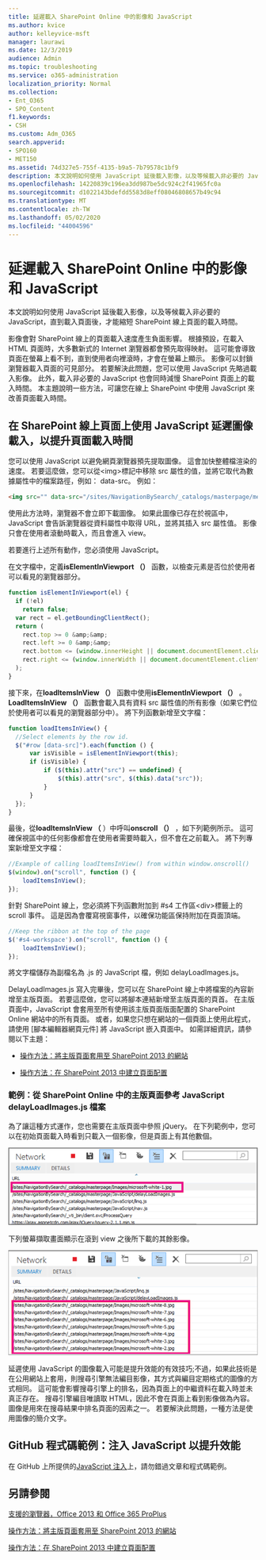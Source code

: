 ```yaml
---
title: 延遲載入 SharePoint Online 中的影像和 JavaScript
ms.author: kvice
author: kelleyvice-msft
manager: laurawi
ms.date: 12/3/2019
audience: Admin
ms.topic: troubleshooting
ms.service: o365-administration
localization_priority: Normal
ms.collection:
- Ent_O365
- SPO_Content
f1.keywords:
- CSH
ms.custom: Adm_O365
search.appverid:
- SPO160
- MET150
ms.assetid: 74d327e5-755f-4135-b9a5-7b79578c1bf9
description: 本文說明如何使用 JavaScript 延後載入影像，以及等候載入非必要的 JavaScript，直到載入頁面後，才能縮短 SharePoint 線上頁面的載入時間。
ms.openlocfilehash: 14220839c196ea3dd987be5dc924c2f41965fc0a
ms.sourcegitcommit: d1022143bdefdd5583d8eff08046808657b49c94
ms.translationtype: MT
ms.contentlocale: zh-TW
ms.lasthandoff: 05/02/2020
ms.locfileid: "44004596"
---
```

# <a name="delay-loading-images-and-javascript-in-sharepoint-online"></a>延遲載入 SharePoint Online 中的影像和 JavaScript

本文說明如何使用 JavaScript 延後載入影像，以及等候載入非必要的 JavaScript，直到載入頁面後，才能縮短 SharePoint 線上頁面的載入時間。
  
影像會對 SharePoint 線上的頁面載入速度產生負面影響。 根據預設，在載入 HTML 頁面時，大多數新式的 Internet 瀏覽器都會預先取得映射。 這可能會導致頁面在螢幕上看不到，直到使用者向裡滾時，才會在螢幕上顯示。 影像可以封鎖瀏覽器載入頁面的可見部分。 若要解決此問題，您可以使用 JavaScript 先略過載入影像。 此外，載入非必要的 JavaScript 也會同時減慢 SharePoint 頁面上的載入時間。 本主題說明一些方法，可讓您在線上 SharePoint 中使用 JavaScript 來改善頁面載入時間。
  
## <a name="improve-page-load-times-by-delaying-image-loading-in-sharepoint-online-pages-by-using-javascript"></a>在 SharePoint 線上頁面上使用 JavaScript 延遲圖像載入，以提升頁面載入時間

您可以使用 JavaScript 以避免網頁瀏覽器預先提取圖像。 這會加快整體檔渲染的速度。 若要這麼做，您可以從\<img\>標記中移除 src 屬性的值，並將它取代為數據屬性中的檔案路徑，例如： data-src。 例如：
  
```html
<img src="" data-src="/sites/NavigationBySearch/_catalogs/masterpage/media/microsoft-white-8.jpg" />
```

使用此方法時，瀏覽器不會立即下載圖像。 如果此圖像已存在於視區中，JavaScript 會告訴瀏覽器從資料屬性中取得 URL，並將其插入 src 屬性值。 影像只會在使用者滾動時載入，而且會進入 view。
  
若要進行上述所有動作，您必須使用 JavaScript。
  
在文字檔中，定義**isElementInViewport （）** 函數，以檢查元素是否位於使用者可以看見的瀏覽器部分。
  
```javascript
function isElementInViewport(el) {
  if (!el)
    return false;
  var rect = el.getBoundingClientRect();
  return (
    rect.top >= 0 &amp;&amp;
    rect.left >= 0 &amp;&amp;
    rect.bottom <= (window.innerHeight || document.documentElement.clientHeight) &amp;&amp;
    rect.right <= (window.innerWidth || document.documentElement.clientWidth)
  );
}
```

接下來，在**loadItemsInView （）** 函數中使用**isElementInViewport （）** 。 **LoadItemsInView （）** 函數會載入具有資料 src 屬性值的所有影像（如果它們位於使用者可以看見的瀏覽器部分中）。 將下列函數新增至文字檔：
  
```javascript
function loadItemsInView() {
  //Select elements by the row id.
  $("#row [data-src]").each(function () {
      var isVisible = isElementInViewport(this);
      if (isVisible) {
          if ($(this).attr("src") == undefined) {
              $(this).attr("src", $(this).data("src"));
          }
      }
  });
}
```

最後，從**loadItemsInView （** ）中呼叫**onscroll （）** ，如下列範例所示。 這可確保視區中的任何影像都會在使用者需要時載入，但不會在之前載入。 將下列專案新增至文字檔：
  
```javascript
//Example of calling loadItemsInView() from within window.onscroll()
$(window).on("scroll", function () {
    loadItemsInView();
});

```

針對 SharePoint 線上，您必須將下列函數附加到 #s4 工作區\<div\>標籤上的 scroll 事件。 這是因為會覆寫視窗事件，以確保功能區保持附加在頁面頂端。
  
```javascript
//Keep the ribbon at the top of the page
$('#s4-workspace').on("scroll", function () {
    loadItemsInView();
});
```

將文字檔儲存為副檔名為 .js 的 JavaScript 檔，例如 delayLoadImages.js。
  
DelayLoadImages.js 寫入完畢後，您可以在 SharePoint 線上中將檔案的內容新增至主版頁面。 若要這麼做，您可以將腳本連結新增至主版頁面的頁首。 在主版頁面中，JavaScript 會套用至所有使用該主版頁面版面配置的 SharePoint Online 網站中的所有頁面。 或者，如果您只想在網站的一個頁面上使用此程式，請使用 [腳本編輯器網頁元件] 將 JavaScript 嵌入頁面中。 如需詳細資訊，請參閱以下主題：
  
- [操作方法：將主版頁面套用至 SharePoint 2013 的網站](https://go.microsoft.com/fwlink/p/?LinkId=525627)

- [操作方法：在 SharePoint 2013 中建立頁面配置](https://go.microsoft.com/fwlink/p/?LinkId=525628)

### <a name="example-referencing-the-javascript-delayloadimagesjs-file-from-a-master-page-in-sharepoint-online"></a>範例：從 SharePoint Online 中的主版頁面參考 JavaScript delayLoadImages.js 檔案
  
為了讓這種方式運作，您也需要在主版頁面中參照 jQuery。 在下列範例中，您可以在初始頁面載入時看到只載入一個影像，但是頁面上有其他數個。
  
![顯示頁面上載入一個影像的螢幕擷取畫面](media/3d177ddb-67e5-43a7-b327-c9f9566ca937.png)
  
下列螢幕擷取畫面顯示在滾到 view 之後所下載的其餘影像。
  
![顯示頁面上載入數個影像的螢幕擷取畫面](media/95eb2b14-f6a1-4eac-a5cb-96097e49514c.png)
  
延遲使用 JavaScript 的圖像載入可能是提升效能的有效技巧;不過，如果此技術是在公用網站上套用，則搜尋引擎無法編目影像，其方式與編目定期格式的圖像的方式相同。 這可能會影響搜尋引擎上的排名，因為頁面上的中繼資料在載入時並未真正存在。 搜尋引擎編目唯讀取 HTML，因此不會在頁面上看到影像做為內容。 圖像是用來在搜尋結果中排名頁面的因素之一。 若要解決此問題，一種方法是使用圖像的簡介文字。
  
## <a name="github-code-sample-injecting-javascript-to-improve-performance"></a>GitHub 程式碼範例：注入 JavaScript 以提升效能

在 GitHub 上所提供的[JavaScript 注入](https://go.microsoft.com/fwlink/p/?LinkId=524759)上，請勿錯過文章和程式碼範例。
  
## <a name="see-also"></a>另請參閱

[支援的瀏覽器，Office 2013 和 Office 365 ProPlus](https://support.office.com/article/57342811-0dc4-4316-b773-20082ced8a82)
  
[操作方法：將主版頁面套用至 SharePoint 2013 的網站](https://go.microsoft.com/fwlink/p/?LinkId=525627)
  
[操作方法：在 SharePoint 2013 中建立頁面配置](https://go.microsoft.com/fwlink/p/?LinkId=525628)
